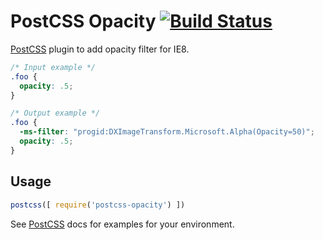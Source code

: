 # PostCSS Opacity [![Build Status](https://travis-ci.org/iamvdo/postcss-opacity.svg)](https://travis-ci.org/iamvdo/postcss-opacity)

[PostCSS] plugin to add opacity filter for IE8.

[PostCSS]: https://github.com/postcss/postcss

```css
/* Input example */
.foo {
  opacity: .5;
}
```

```css
/* Output example */
.foo {
  -ms-filter: "progid:DXImageTransform.Microsoft.Alpha(Opacity=50)";
  opacity: .5;
}
```

## Usage

```js
postcss([ require('postcss-opacity') ])
```

See [PostCSS] docs for examples for your environment.

